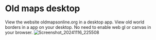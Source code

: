 # Old maps desktop
View the website oldmapsonline.org in a desktop app.
View old world borders in a app on your desktop. No need to enable web gl or canvas in your browser.
![Screenshot_20241116_225508](https://github.com/user-attachments/assets/3a36a10e-4add-4e85-83c0-91cd26878b96)
